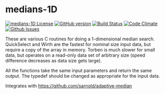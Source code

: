 medians-1D
==========

[![medians-1D License](https://img.shields.io/badge/license-GPL3-blue.svg?dummy)](https://github.com/sarnold/medians-1D/blob/master/medians-1D/LICENSE)
[![GitHub version](https://badge.fury.io/gh/sarnold%2Fmedians-1D.svg)](https://badge.fury.io/gh/sarnold%2Fmedians-1D)
[![Build Status](https://travis-ci.org/sarnold/medians-1D.svg?branch=master)](https://travis-ci.org/sarnold/medians-1D)
[![Code Climate](https://codeclimate.com/github/sarnold/medians-1D/badges/gpa.svg)](https://codeclimate.com/github/sarnold/medians-1D)
[![Github Issues](http://githubbadges.herokuapp.com/sarnold/medians-1D/issues.svg?style=flat-square&dummy)](https://github.com/sarnold/medians-1D/issues)

These are various C routines for doing a 1-dimensional median
search.  QuickSelect and Wirth are the fastest for nominal size
input data, but require a copy of the array in memory.  Torben
is much slower for small data, but operates on a read-only data 
set of arbitrary size (speed difference decreases as data size
gets large).

All the functions take the same input parameters and return the
same output.  The typedef should be changed as appropriate for 
the input data.

Integrates with https://github.com/sarnold/adaptive-median
